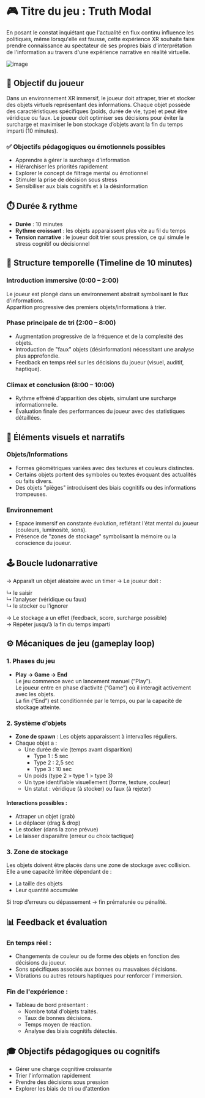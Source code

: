 # 🎮 Titre du jeu : Truth Modal

En posant le constat inquiétant que l'actualité en flux continu influence les politiques, même lorsqu'elle est fausse, cette expérience XR souhaite faire prendre connaissance au spectateur de ses propres biais d'interprétation de l'information au travers d'une expérience narrative en réalité virtuelle.

![image](https://github.com/etxetxe/VR_Bifurcation/blob/main/Firefly_First-person_mixed_reality_experience_filmed_from_the_player's_perspective_using_Meta_Quest_.gif)

## 🎯 Objectif du joueur

Dans un environnement XR immersif, le joueur doit attraper, trier et stocker des objets virtuels représentant des informations. Chaque objet possède des caractéristiques spécifiques (poids, durée de vie, type) et peut être véridique ou faux. Le joueur doit optimiser ses décisions pour éviter la surcharge et maximiser le bon stockage d’objets avant la fin du temps imparti (10 minutes).

### ✅ Objectifs pédagogiques ou émotionnels possibles

- Apprendre à gérer la surcharge d'information
- Hiérarchiser les priorités rapidement
- Explorer le concept de filtrage mental ou émotionnel
- Stimuler la prise de décision sous stress
- Sensibiliser aux biais cognitifs et à la désinformation

## ⏱️ Durée & rythme

- **Durée** : 10 minutes
- **Rythme croissant** : les objets apparaissent plus vite au fil du temps
- **Tension narrative** : le joueur doit trier sous pression, ce qui simule le stress cognitif ou décisionnel

## 🧭 Structure temporelle (Timeline de 10 minutes)

### Introduction immersive (0:00 – 2:00)

Le joueur est plongé dans un environnement abstrait symbolisant le flux d'informations.  
Apparition progressive des premiers objets/informations à trier.

### Phase principale de tri (2:00 – 8:00)

- Augmentation progressive de la fréquence et de la complexité des objets.
- Introduction de "faux" objets (désinformation) nécessitant une analyse plus approfondie.
- Feedback en temps réel sur les décisions du joueur (visuel, auditif, haptique).

### Climax et conclusion (8:00 – 10:00)

- Rythme effréné d'apparition des objets, simulant une surcharge informationnelle.
- Évaluation finale des performances du joueur avec des statistiques détaillées.

## 🧩 Éléments visuels et narratifs

### Objets/Informations

- Formes géométriques variées avec des textures et couleurs distinctes.
- Certains objets portent des symboles ou textes évoquant des actualités ou faits divers.
- Des objets "pièges" introduisent des biais cognitifs ou des informations trompeuses.

### Environnement

- Espace immersif en constante évolution, reflétant l'état mental du joueur (couleurs, luminosité, sons).
- Présence de "zones de stockage" symbolisant la mémoire ou la conscience du joueur.

## 🕹️ Boucle ludonarrative

→ Apparaît un objet aléatoire avec un timer → Le joueur doit :

↳ le saisir  
↳ l’analyser (véridique ou faux)  
↳ le stocker ou l’ignorer  

→ Le stockage a un effet (feedback, score, surcharge possible)  
→ Répéter jusqu’à la fin du temps imparti

## ⚙️ Mécaniques de jeu (gameplay loop)

### 1. Phases du jeu

- **Play → Game → End**  
  Le jeu commence avec un lancement manuel (“Play”).  
  Le joueur entre en phase d’activité (“Game”) où il interagit activement avec les objets.  
  La fin (“End”) est conditionnée par le temps, ou par la capacité de stockage atteinte.

### 2. Système d’objets

- **Zone de spawn** : Les objets apparaissent à intervalles réguliers.
- Chaque objet a :
  - Une durée de vie (temps avant disparition)
    - Type 1 : 5 sec
    - Type 2 : 2,5 sec
    - Type 3 : 10 sec
  - Un poids (type 2 > type 1 > type 3)
  - Un type identifiable visuellement (forme, texture, couleur)
  - Un statut : véridique (à stocker) ou faux (à rejeter)

#### Interactions possibles :
- Attraper un objet (grab)
- Le déplacer (drag & drop)
- Le stocker (dans la zone prévue)
- Le laisser disparaître (erreur ou choix tactique)

### 3. Zone de stockage

Les objets doivent être placés dans une zone de stockage avec collision.  
Elle a une capacité limitée dépendant de :
- La taille des objets
- Leur quantité accumulée

Si trop d’erreurs ou dépassement → fin prématurée ou pénalité.

## 📊 Feedback et évaluation

### En temps réel :
- Changements de couleur ou de forme des objets en fonction des décisions du joueur.
- Sons spécifiques associés aux bonnes ou mauvaises décisions.
- Vibrations ou autres retours haptiques pour renforcer l'immersion.

### Fin de l'expérience :
- Tableau de bord présentant :
  - Nombre total d'objets traités.
  - Taux de bonnes décisions.
  - Temps moyen de réaction.
  - Analyse des biais cognitifs détectés.

## 🎓 Objectifs pédagogiques ou cognitifs

- Gérer une charge cognitive croissante
- Trier l'information rapidement
- Prendre des décisions sous pression
- Explorer les biais de tri ou d'attention
